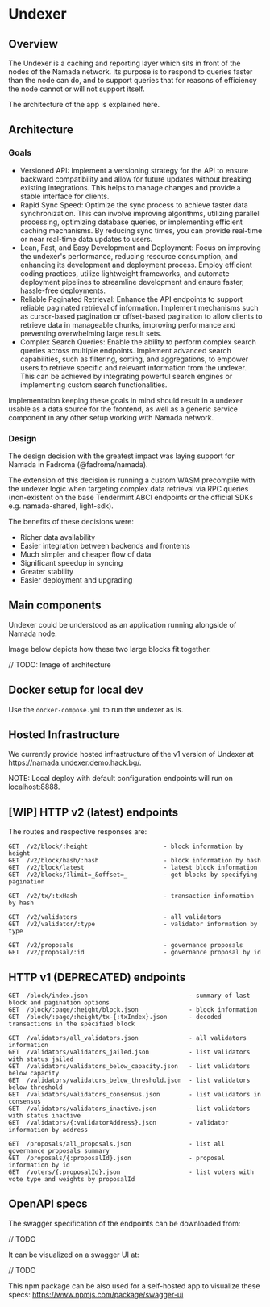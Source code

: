 # Undexer

## Overview
The Undexer is a caching and reporting layer which sits in front of the nodes of the Namada network. Its purpose is to respond to queries faster than the node can do, and to support queries that for reasons of efficiency the node cannot or will not support itself.

The architecture of the app is explained here.

## Architecture

### Goals
- Versioned API: Implement a versioning strategy for the API to ensure backward compatibility and allow for future updates without breaking existing integrations. This helps to manage changes and provide a stable interface for clients.
- Rapid Sync Speed: Optimize the sync process to achieve faster data synchronization. This can involve improving algorithms, utilizing parallel processing, optimizing database queries, or implementing efficient caching mechanisms. By reducing sync times, you can provide real-time or near real-time data updates to users.
- Lean, Fast, and Easy Development and Deployment: Focus on improving the undexer's performance, reducing resource consumption, and enhancing its development and deployment process. Employ efficient coding practices, utilize lightweight frameworks, and automate deployment pipelines to streamline development and ensure faster, hassle-free deployments.
- Reliable Paginated Retrieval: Enhance the API endpoints to support reliable paginated retrieval of information. Implement mechanisms such as cursor-based pagination or offset-based pagination to allow clients to retrieve data in manageable chunks, improving performance and preventing overwhelming large result sets.
- Complex Search Queries: Enable the ability to perform complex search queries across multiple endpoints. Implement advanced search capabilities, such as filtering, sorting, and aggregations, to empower users to retrieve specific and relevant information from the undexer. This can be achieved by integrating powerful search engines or implementing custom search functionalities.

Implementation keeping these goals in mind should result in a undexer usable as a data source for the frontend, as well as a generic service component in any other setup working with Namada network.

### Design
The design decision with the greatest impact was laying support for Namada in Fadroma (@fadroma/namada).

The extension of this decision is running a custom WASM precompile with the undexer logic when targeting complex data retrieval via RPC queries (non-existent on the base Tendermint ABCI endpoints or the official SDKs e.g. namada-shared, light-sdk).

The benefits of these decisions were:

- Richer data availability
- Easier integration between backends and frontents
- Much simpler and cheaper flow of data
- Significant speedup in syncing
- Greater stability
- Easier deployment and upgrading

## Main components
Undexer could be understood as an application running alongside of Namada node.

Image below depicts how these two large blocks fit together.

// TODO: Image of architecture

## Docker setup for local dev

Use the `docker-compose.yml` to run the undexer as is.

## Hosted Infrastructure
We currently provide hosted infrastructure of the v1 version of Undexer at https://namada.undexer.demo.hack.bg/.

NOTE: Local deploy with default configuration endpoints will run on localhost:8888.

## [WIP] HTTP v2 (latest) endpoints
The routes and respective responses are:
```
GET  /v2/block/:height                     - block information by height
GET  /v2/block/hash/:hash                  - block information by hash
GET  /v2/block/latest                      - latest block information
GET  /v2/blocks/?limit=_&offset=_          - get blocks by specifying pagination

GET  /v2/tx/:txHash                        - transaction information by hash

GET  /v2/validators                        - all validators
GET  /v2/validator/:type                   - validator information by type

GET  /v2/proposals                         - governance proposals
GET  /v2/proposal/:id                      - governance proposal by id
```

## HTTP v1 (DEPRECATED) endpoints
```
GET  /block/index.json                            - summary of last block and pagination options
GET  /block/:page/:height/block.json              - block information
GET  /block/:page/:height/tx-{:txIndex}.json      - decoded transactions in the specified block

GET  /validators/all_validators.json              - all validators information
GET  /validators/validators_jailed.json           - list validators with status jailed
GET  /validators/validators_below_capacity.json   - list validators below capacity
GET  /validators/validators_below_threshold.json  - list validators below threshold
GET  /validators/validators_consensus.json        - list validators in consensus
GET  /validators/validators_inactive.json         - list validators with status inactive
GET  /validators/{:validatorAddress}.json         - validator information by address

GET  /proposals/all_proposals.json                - list all governance proposals summary
GET  /proposals/{:proposalId}.json                - proposal information by id
GET  /voters/{:proposalId}.json                   - list voters with vote type and weights by proposalId
```

## OpenAPI specs
The swagger specification of the endpoints can be downloaded from:

// TODO

It can be visualized on a swagger UI at:

// TODO

This npm package can be also used for a self-hosted app to visualize these specs: https://www.npmjs.com/package/swagger-ui